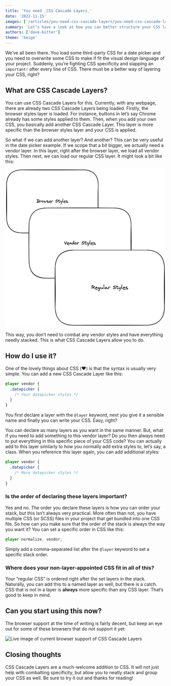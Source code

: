 ```yaml
---
title: 'You need _CSS Cascade Layers_'
date: '2022-11-15'
images: ['/articles/you-need-css-cascade-layers/you-need-css-cascade-layers.jpg']
summary: 'Let’s have a look at how you can better structure your CSS layers with CSS Cascade Layers!'
authors: ['dave-bitter']
theme: 'beige'
---
```


We’ve all been there. You load some third-party CSS for a date picker and you need to overwrite some CSS to make if fit the visual design language of your project. Suddenly, you’re fighting CSS specificity and slapping an `important!` after every line of CSS. There must be a better way of layering your CSS, right?

## What are CSS Cascade Layers?

You can use CSS Cascade Layers for this. Currently, with any webpage, there are already two CSS Cascade Layers being loaded. Firstly, the browser styles layer is loaded. For instance, buttons in let’s say Chrome already has some styles applied to them. Then, when you add your own CSS, you basically add another CSS Cascade Layer. This layer is more specific than the browser styles layer and your CSS is applied.

So what if we can add another layer? And another? This can be very useful in the date picker example. If we scope that a bit bigger, we actually need a vendor layer. In this layer, right after the browser layer, we load all vendor styles. Then next, we can load our regular CSS layer. It might look a bit like this:

![Image showing three stacked squares as CSS Cascade layers](./images/you-need-css-cascade-layers/layers-example.png)

This way, you don’t need to combat any vendor styles and have everything needly stacked. This is what CSS Cascade Layers allow you to do.

## How do I use it?

One of the lovely things about CSS (❤️) is that the syntax is usually very simple. You can add a new CSS Cascade Layer like this:

```css
@layer vendor {
  .datepicker {
    /* Your datepicker styles */
  }
}
```

You first declare a layer with the `@layer` keyword, next you give it a sensible name and finally you can write your CSS. Easy, right?

You can declare as many layers as you want in the same manner. But, what if you need to add something to this vendor layer? Do you then always need to put everything in this specific piece of your CSS code? You can actually add to this layer similarly to how you normally add extra styles to, let’s say, a class. When you reference this layer again, you can add additional styles:

```css
@layer vendor {
  .datepicker {
    /* More datepicker styles */
  }
}
```

### Is the order of declaring these layers important?

Yes and no. The order you declare these layers is how you can order your stack, but this isn’t always very practical. More often than not, you have multiple CSS (or SCSS) files in your project that get bundled into one CSS file. So how can you make sure that the order of the stack is always the way you want it? You can set a specific order in CSS like this:

```css
@layer normalize, vendor;
```

Simply add a comma-separated list after the `@layer` keyword to set a specific stack order.

### Where does your non-layer-appointed CSS fit in all of this?

Your “regular CSS” is ordered right after the set layers in the stack. Naturally, you can add this to a named layer as well, but there is a catch. CSS that is not in a layer is **always** more specific than any CSS layer. That’s good to keep in mind.

## Can you start using this now?

The browser support at the time of writing is fairly decent, but keep an eye out for some of these browsers that do not support it yet:

![Live image of current browser support of CSS Cascade Layers](https://caniuse.bitsofco.de/image/css-cascade-layers.webp)

## Closing thoughts

CSS Cascade Layers are a much-welcome addition to CSS. It will not just help with combatting specificity, but allow you to neatly stack and group your CSS as well. Be sure to try it out and thanks for reading!
